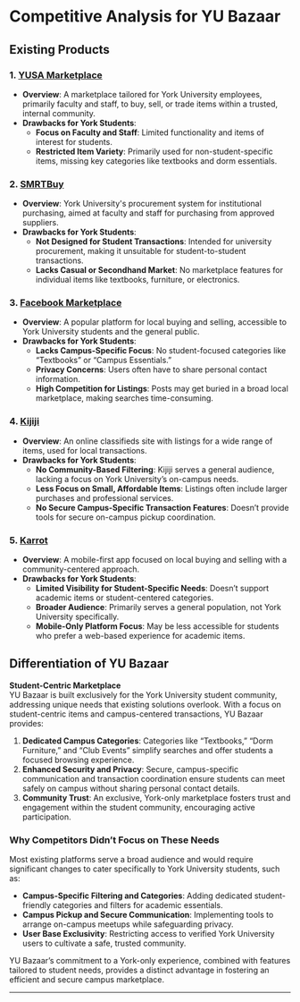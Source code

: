 # Competitive Analysis for YU Bazaar

## Existing Products

### 1. [YUSA Marketplace](https://yusapuy.ca/members/marketplace/)
   - **Overview**: A marketplace tailored for York University employees, primarily faculty and staff, to buy, sell, or trade items within a trusted, internal community.
   - **Drawbacks for York Students**:
     - **Focus on Faculty and Staff**: Limited functionality and items of interest for students.
     - **Restricted Item Variety**: Primarily used for non-student-specific items, missing key categories like textbooks and dorm essentials.

### 2. [SMRTBuy](https://www.yorku.ca/procurement/smrtbuy/)
   - **Overview**: York University's procurement system for institutional purchasing, aimed at faculty and staff for purchasing from approved suppliers.
   - **Drawbacks for York Students**:
     - **Not Designed for Student Transactions**: Intended for university procurement, making it unsuitable for student-to-student transactions.
     - **Lacks Casual or Secondhand Market**: No marketplace features for individual items like textbooks, furniture, or electronics.

### 3. [Facebook Marketplace](https://www.facebook.com/marketplace/)
   - **Overview**: A popular platform for local buying and selling, accessible to York University students and the general public.
   - **Drawbacks for York Students**:
     - **Lacks Campus-Specific Focus**: No student-focused categories like “Textbooks” or “Campus Essentials.”
     - **Privacy Concerns**: Users often have to share personal contact information.
     - **High Competition for Listings**: Posts may get buried in a broad local marketplace, making searches time-consuming.

### 4. [Kijiji](https://www.kijiji.ca/)
   - **Overview**: An online classifieds site with listings for a wide range of items, used for local transactions.
   - **Drawbacks for York Students**:
     - **No Community-Based Filtering**: Kijiji serves a general audience, lacking a focus on York University’s on-campus needs.
     - **Less Focus on Small, Affordable Items**: Listings often include larger purchases and professional services.
     - **No Secure Campus-Specific Transaction Features**: Doesn’t provide tools for secure on-campus pickup coordination.

### 5. [Karrot](https://www.karrotmarket.com/)
   - **Overview**: A mobile-first app focused on local buying and selling with a community-centered approach.
   - **Drawbacks for York Students**:
     - **Limited Visibility for Student-Specific Needs**: Doesn’t support academic items or student-centered categories.
     - **Broader Audience**: Primarily serves a general population, not York University specifically.
     - **Mobile-Only Platform Focus**: May be less accessible for students who prefer a web-based experience for academic items.

## Differentiation of YU Bazaar

**Student-Centric Marketplace**  
YU Bazaar is built exclusively for the York University student community, addressing unique needs that existing solutions overlook. With a focus on student-centric items and campus-centered transactions, YU Bazaar provides:

1. **Dedicated Campus Categories**: Categories like “Textbooks,” “Dorm Furniture,” and “Club Events” simplify searches and offer students a focused browsing experience.
2. **Enhanced Security and Privacy**: Secure, campus-specific communication and transaction coordination ensure students can meet safely on campus without sharing personal contact details.
3. **Community Trust**: An exclusive, York-only marketplace fosters trust and engagement within the student community, encouraging active participation.

### Why Competitors Didn’t Focus on These Needs

Most existing platforms serve a broad audience and would require significant changes to cater specifically to York University students, such as:
- **Campus-Specific Filtering and Categories**: Adding dedicated student-friendly categories and filters for academic essentials.
- **Campus Pickup and Secure Communication**: Implementing tools to arrange on-campus meetups while safeguarding privacy.
- **User Base Exclusivity**: Restricting access to verified York University users to cultivate a safe, trusted community.

YU Bazaar’s commitment to a York-only experience, combined with features tailored to student needs, provides a distinct advantage in fostering an efficient and secure campus marketplace.

--- 


